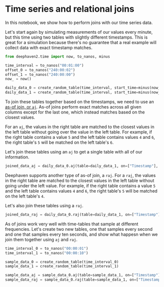 # Time series and relational joins

In this notebook, we show how to perform joins with our time series data.

Let's start again by simulating measurements of our values every minute, but this time using two tables with slightly different timestamps. This is great for a simulation because there's no guarantee that a real example will collect data with exact timestamp matches.

```python
from deephaven2.time import now, to_nanos, minus

time_interval = to_nanos("00:01:00")
offset_0 = to_nanos("240:00:02")
offset_1 = to_nanos("240:00:00")
now_ = now()

daily_data_0 = create_random_table(time_interval, start_time=minus(now_, offset_0))
daily_data_1 = create_random_table(time_interval, start_time=minus(now_, offset_1))
```

To join these tables together based on the timestamps, we need to use an [as-of join, or `aj`](https://deephaven.io/core/docs/reference/table-operations/join/aj/). As-of joins perform exact matches across all given columns except for the last one, which instead matches based on the closest values.

For an `aj`, the values in the right table are matched to the closest values in the left table without going over the value in the left table. For example, if the right table contains a value `5` and the left table contains values `4` and `6`, the right table's `5` will be matched on the left table's `6`.

Let's join these tables using an `aj` to get a single table with all of our information.

```python
joined_data_aj = daily_data_0.aj(table=daily_data_1, on=["Timestamp"], joins=["Number1 = Number", "Character1 = Character", "Boolean1 = Boolean"])
```

Deephaven supports another type of as-of join, a `raj`. For a `raj`, the values in the right table are matched to the closest values in the left table without going under the left value. For example, if the right table contains a value `5` and the left table contains values `4` and `6`, the right table's `5` will be matched on the left table's `4`.

Let's also join these tables using a `raj`.

```python
joined_data_raj = daily_data_0.raj(table=daily_data_1, on=["Timestamp"], joins=["Number1 = Number", "Character1 = Character", "Boolean1 = Boolean"])
```

As of joins work very well with time-tables that sample at different frequencies. Let's create two new tables, one that samples every second and one that samples every ten seconds, and show what happesn when we join them together using `aj` and `raj`.

```python
time_interval_0 = to_nanos("00:00:01")
time_interval_1 = to_nanos("00:00:10")

sample_data_0 = create_random_table(time_interval_0)
sample_data_1 = create_random_table(time_interval_1)

sample_data_aj = sample_data_0.aj(table=sample_data_1, on=["Timestamp"], joins=["Number1 = Number", "Character1 = Character", "Boolean1 = Boolean"])
sample_data_raj = sample_data_0.raj(table=sample_data_1, on=["Timestamp"], joins=["Number1 = Number", "Character1 = Character", "Boolean1 = Boolean"])
```
